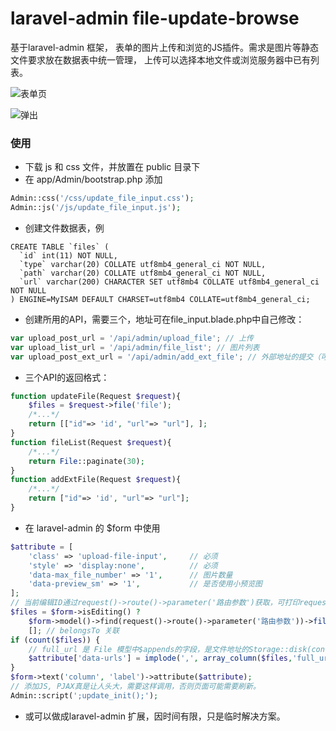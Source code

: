 laravel-admin file-update-browse
======

基于laravel-admin 框架， 表单的图片上传和浏览的JS插件。需求是图片等静态文件要求放在数据表中统一管理，
上传可以选择本地文件或浏览服务器中已有列表。

![表单页](https://github.com/zhpefe/file-update-browse/blob/master/image_0.JPG)


![弹出](https://github.com/zhpefe/file-update-browse/blob/master/image_1.JPG)

### 使用

* 下载 js 和 css 文件，并放置在 public 目录下
* 在 app/Admin/bootstrap.php 添加 
```php
Admin::css('/css/update_file_input.css');
Admin::js('/js/update_file_input.js');
```
* 创建文件数据表，例
```
CREATE TABLE `files` (
  `id` int(11) NOT NULL,
  `type` varchar(20) COLLATE utf8mb4_general_ci NOT NULL,
  `path` varchar(20) COLLATE utf8mb4_general_ci NOT NULL,
  `url` varchar(200) CHARACTER SET utf8mb4 COLLATE utf8mb4_general_ci NOT NULL
) ENGINE=MyISAM DEFAULT CHARSET=utf8mb4 COLLATE=utf8mb4_general_ci;
```
* 创建所用的API，需要三个，地址可在file_input.blade.php中自己修改：
```javascript
var upload_post_url = '/api/admin/upload_file'; // 上传
var upload_list_url = '/api/admin/file_list'; // 图片列表
var upload_post_ext_url = '/api/admin/add_ext_file'; // 外部地址的提交（可以存储在本地）
```
* 三个API的返回格式：

```php
function updateFile(Request $request){
    $files = $request->file('file');
    /*...*/
    return [["id"=> 'id', "url"=> "url"], ];
}
function fileList(Request $request){
    /*...*/
    return File::paginate(30);
}
function addExtFile(Request $request){
    /*...*/
    return ["id"=> 'id', "url"=> "url"];
}
```
* 在 laravel-admin 的 $form 中使用
```php
$attribute = [
    'class' => 'upload-file-input',     // 必须
    'style' => 'display:none',          // 必须
    'data-max_file_number' => '1',      // 图片数量
    'data-preview_sm' => '1',           // 是否使用小预览图
];
// 当前编辑ID通过request()->route()->parameter('路由参数')获取，可打印request()->route()查看。
$files = $form->isEditing() ? 
    $form->model()->find(request()->route()->parameter('路由参数'))->file()->get()->toArray() : 
    []; // belongsTo 关联
if (count($files)) {    
    // full_url 是 File 模型中$appends的字段，是文件地址的Storage::disk(config('admin.upload.disk'))->url($path) 
    $attribute['data-urls'] = implode(',', array_column($files,'full_url'));
}
$form->text('column', 'label')->attribute($attribute);
// 添加JS, PJAX真是让人头大，需要这样调用，否则页面可能需要刷新。
Admin::script(';update_init();');
```

* 或可以做成laravel-admin 扩展，因时间有限，只是临时解决方案。

